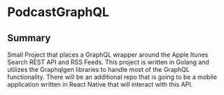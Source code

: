 # PodcastGraphQL

## Summary
Small Project that places a GraphQL wrapper around the Apple Itunes Search REST API and RSS Feeds. 
This project is written in Golang and utilizes the Graphqlgen libraries to handle most of the GraphQL functionality.
There will be an additional repo that is going to be a mobile application written in React Native that will
interact with this API.
